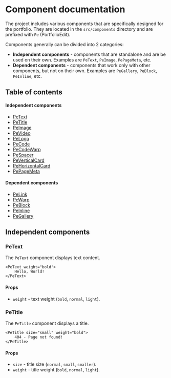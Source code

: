 # Component documentation

The project includes various components that are specifically designed for the portfolio.
They are located in the `src/components` directory and are prefixed with `Pe` (PortfolioEdit).

Components generally can be divided into 2 categories:

- **Independent components** - components that are standalone and are be used on their own.
Examples are `PeText`, `PeImage`, `PePageMeta`, etc.
- **Dependent components** - components that work only with other components, but not on their own.
Examples are `PeGallery`, `PeBlock`, `PeInline`, etc.


## Table of contents

#### Independent components

- [PeText](#petext)
- [PeTitle](#petitle)
- [PeImage](#peimage)
- [PeVideo](#pevideo)
- [PeLogo](#pelogo)
- [PeCode](#pecode)
- [PeCodeWarp](#pecodewarp)
- [PeSpacer](#pespacer)
- [PeVerticalCard](#peverticalcard)
- [PeHorizontalCard](#pehorizontalcard)
- [PePageMeta](#pepagemeta)

#### Dependent components

- [PeLink](#pelink)
- [PeWarp](#pewarp)
- [PeBlock](#peblock)
- [PeInline](#peinline)
- [PeGallery](#pegallery)


## Independent components

### PeText

The `PeText` component displays text content.

```tsx
<PeText weight="bold">
	Hello, World!
</PeText>
```

#### Props

- `weight` - text weight (`bold`, `normal`, `light`).

### PeTitle

The `PeTitle` component displays a title.

```tsx
<PeTitle size="small" weight="bold">
	404 - Page not found!
</PeTitle>
```

#### Props

- `size` - title size (`normal`, `small`, `smaller`).
- `weight` - title weight (`bold`, `normal`, `light`).